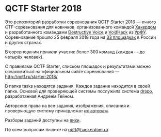 # QCTF Starter 2018

Это репозиторий разработки соревнования QCTF Starter 2018 — очного CTF-соревнования для новичков, организованного командой [Хакердом](http://hackerdom.ru) и разработанного командами [Destructive Voice](http://dvteam.org) и [VoidHack](https://github.com/VoidHack) из [УрФУ](http://urfu.ru).
Соревнование прошло 25 февраля 2018 года на [33 площадках](http://qctf.ru/starter-2018/places) в России и других странах.

В соревновании приняли участие более 300 команд (каждая — до четырёх человек).

С правилами QCTF Starter, списком площадок и результатами можно ознакомиться на официальном сайте соревнования — http://qctf.ru/starter-2018/

В папке tasks находятся задания. Каждое задание находится в своей папке.
Основой для проверяющей системы послужила система [drapo](https://github.com/andgein/drapo), разработанная Андреем Гейном.

Авторские права на все задания, изображения, описания и проверяющую систему принадлежат [их авторам](AUTHORS.md).

Разборы заданий доступны на [вики](https://github.com/HackerDom/qctf-starter-2018/wiki/).

По всем вопросам пишите на qctf@hackerdom.ru.
